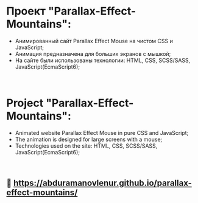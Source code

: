 # Проект "Parallax-Effect-Mountains":

* Анимированный сайт Parallax Effect Mouse на чистом CSS и JavaScript;
* Анимация предназначена для больших экранов с мышкой;
* На сайте были использованы технологии: HTML, CSS, SCSS/SASS, JavaScript(EcmaScript6);

<br>

# Project "Parallax-Effect-Mountains":

* Animated website Parallax Effect Mouse in pure CSS and JavaScript;
* The animation is designed for large screens with a mouse;
* Technologies used on the site: HTML, CSS, SCSS/SASS, JavaScript(EcmaScript6);

<br>

## 🔗 https://abduramanovlenur.github.io/parallax-effect-mountains/
